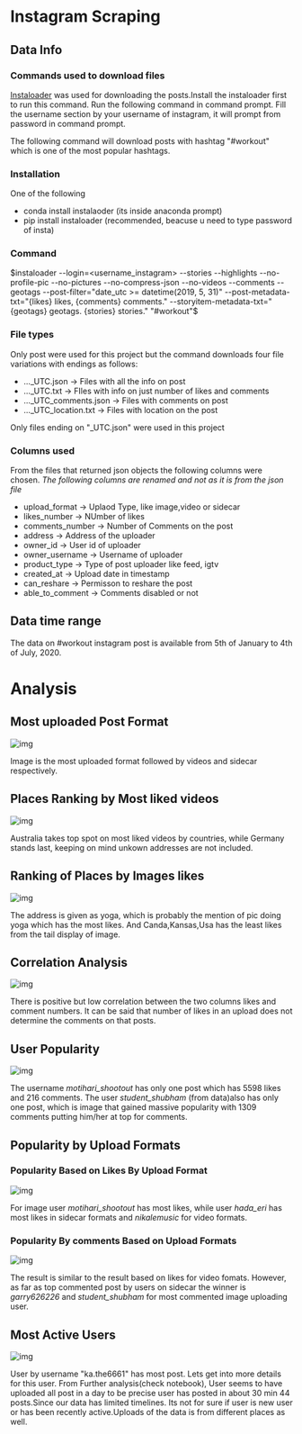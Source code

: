 # Instagram Scraping

## Data Info

### Commands used to download files 

[Instaloader](https://instaloader.github.io/) was used for downloading the posts.Install the instaloader first to run this command. Run the following command  in command prompt. Fill the username section by your username of instagram, it will prompt from password in command prompt. 

The following command will download posts with hashtag "#workout" which is one of the most popular hashtags. 

### Installation
 One of the following
 - conda install instalaoder (its inside anaconda prompt)
 - pip install instaloader (recommended, beacuse u need to type password of insta)
 
### Command

$instaloader --login=<username_instagram> --stories --highlights --no-profile-pic --no-pictures --no-compress-json --no-videos  --comments --geotags  --post-filter="date_utc >= datetime(2019, 5, 31)" --post-metadata-txt="{likes} likes, {comments} comments." --storyitem-metadata-txt=" {geotags} geotags. {stories} stories." "#workout"$

### File types
Only post were used for this project but the command downloads four file variations with endings as follows:
- ..._UTC.json -> Files with all the info on post
- ..._UTC.txt -> FIles with info on just number of likes and comments
- ..._UTC_comments.json -> Files with comments on post
- ..._UTC_location.txt -> Files with location on the post

Only files ending on "_UTC.json"  were used in this project
    
### Columns used
From the files that returned json objects the following columns were chosen.
*The following columns are renamed and not as it is from the json file*

-  upload_format -> Uplaod Type, like image,video or sidecar
- likes_number -> NUmber of likes
- comments_number -> Number of Comments on the post
- address -> Address of the uploader
- owner_id -> User id of uploader
- owner_username -> Username of uploader
- product_type -> Type of post uploader like feed, igtv
- created_at -> Upload date in timestamp
- can_reshare -> Permisson to reshare the post
- able_to_comment -> Comments disabled or not


## Data time range

The data on #workout instagram post is available from 5th of January to 4th of July, 2020.

# Analysis

## Most uploaded Post Format

![img](https://github.com/nibukdk/instagram-scraping/blob/master/Imgs/Uploaded%20Format%20Portions.png)

Image is the most uploaded format followed by videos and sidecar respectively.

## Places Ranking by Most liked videos

![img](https://github.com/nibukdk/instagram-scraping/blob/master/Imgs/Addresses%20by%20Like%20on%20Videos.png)

Australia takes top spot on most liked videos by countries, while Germany stands last, keeping on mind unkown addresses are not included.


## Ranking of Places by Images likes
![img](https://github.com/nibukdk/instagram-scraping/blob/master/Imgs/Addresses%20By%20Images%20likes.png)

The address is given as yoga, which is probably the mention of pic doing yoga which has the most likes. And Canda,Kansas,Usa has the least likes from the tail display of image.


## Correlation Analysis
![img](https://github.com/nibukdk/instagram-scraping/blob/master/Imgs/Correlation.png)

There is positive but low correlation between the two columns likes and comment numbers. It can be said that number of likes in an upload does not determine the comments on that posts.

## User Popularity
 
![img](https://github.com/nibukdk/instagram-scraping/blob/master/Imgs/Avg%20Ranking%20Top%205%20users.png)

 The username *motihari_shootout* has only one post which has 5598 likes and 216 comments. The user *student_shubham* (from data)also has only one post, which is image that gained massive popularity with 1309 comments putting him/her at top for comments.

 ## Popularity by Upload Formats

### Popularity Based on Likes By Upload Format


![img](https://github.com/nibukdk/instagram-scraping/blob/master/Imgs/Users%20Likes%20By%20Upload.png)

 For image user *motihari_shootout* has most likes, while user *hada_eri* has most likes in sidecar formats and *nikalemusic* for video formats.


### Popularity By comments Based on Upload Formats

![img](https://github.com/nibukdk/instagram-scraping/blob/master/Imgs/User%20comments%20by%20Upload.png)


The result is similar to the result based on likes for video fomats. However, as far as top commented post by users on sidecar the winner is *garry626226* and *student_shubham* for most commented image uploading user.



## Most Active Users

![img](https://github.com/nibukdk/instagram-scraping/blob/master/Imgs/Most%20active%20users.png)

User by username "ka.the6661" has most post. Lets get into more details for this user. From Further analysis(check notebook), User seems to have uploaded all post in a day to be precise user has posted in about 30 min 44 posts.Since our data has limited timelines. Its not for sure if user is new user or has been recently active.Uploads of the data is from different places as well.